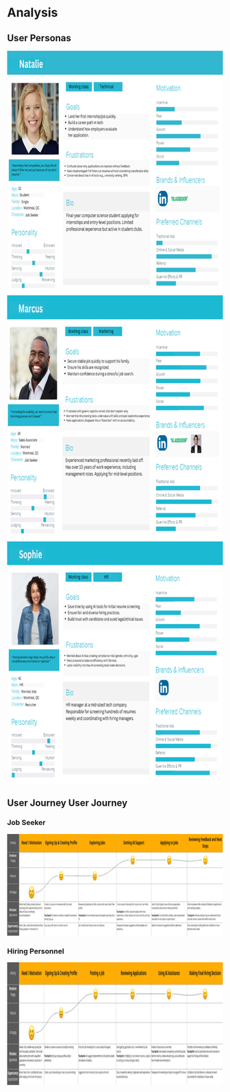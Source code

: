 # Analysis

## User Personas

<img width="808" height="567" alt="image" src="../assets/images/ua-c15268ca67312fb1.png" />

<img width="808" height="571" alt="image" src="../assets/images/ua-e8453d0f795f6b29.png" />

<img width="808" height="565" alt="image" src="../assets/images/ua-ffc96f94db88687e.png" />

## User Journey User Journey

### Job Seeker
<img width="975" height="237" alt="image" src="../assets/images/ua-3c84728060341a94.png" />

### Hiring Personnel
<img width="975" height="286" alt="image" src="../assets/images/ua-4ef44ffb91625f91.png" />
